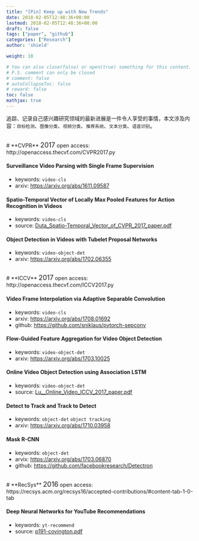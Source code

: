 ```yaml
---
title: "[Pin] Keep up with New Trends"
date: 2018-02-05T12:48:36+08:00
lastmod: 2018-02-05T12:48:36+08:00
draft: false
tags: ["paper", "github"]
categories: ["Research"]
author: 'shield'

weight: 10

# You can also close(false) or open(true) something for this content.
# P.S. comment can only be closed
# comment: false
# autoCollapseToc: false
# reward: false
toc: false
mathjax: true
---
```


追踪、记录自己感兴趣研究领域的最新进展是一件令人享受的事情，本文涉及内容：`目标检测`、`图像分类`、`视频分类`、`推荐系统`、`文本分类`、`语音识别`。

<!--more-->
<br>
# **CVPR** <font size="4">2017</font> 
<font>open access: </font> http://openaccess.thecvf.com/CVPR2017.py

#### **Surveillance Video Parsing with Single Frame Supervision**
- keywords: `video-cls`
- arxiv: https://arxiv.org/abs/1611.09587

#### **Spatio-Temporal Vector of Locally Max Pooled Features for Action Recognition in Videos** 
- keywords: `video-cls`
- source: [Duta_Spatio-Temporal_Vector_of_CVPR_2017_paper.pdf](http://openaccess.thecvf.com/content_cvpr_2017/papers/Duta_Spatio-Temporal_Vector_of_CVPR_2017_paper.pdf)

#### **Object Detection in Videos with Tubelet Proposal Networks**
- keywords: `video-object-det`
- arxiv: https://arxiv.org/abs/1702.06355

<br>
# **ICCV** <font size="4">2017</font> 
<font>open access: </font> http://openaccess.thecvf.com/ICCV2017.py

#### **Video Frame Interpolation via Adaptive Separable Convolution**
- keywords: `video-cls`
- arxiv: https://arxiv.org/abs/1708.01692
- github: https://github.com/sniklaus/pytorch-sepconv

#### **Flow-Guided Feature Aggregation for Video Object Detection**
- keywords: `video-object-det`
- arxiv: https://arxiv.org/abs/1703.10025

#### **Online Video Object Detection using Association LSTM**
- keywords: `video-object-det`
- source: [Lu__Online_Video_ICCV_2017_paper.pdf](http://openaccess.thecvf.com/content_ICCV_2017/papers/Lu__Online_Video_ICCV_2017_paper.pdf)

#### **Detect to Track and Track to Detect**
- keywords: `object-det` `object tracking`
- arxiv: https://arxiv.org/abs/1710.03958

#### **Mask R-CNN**
- keywords: `object-det`
- arvix: https://arxiv.org/abs/1703.06870
- github: https://github.com/facebookresearch/Detectron

<br>
# **RecSys** <font size="4">2016</font>
<font>open access: </font> https://recsys.acm.org/recsys16/accepted-contributions/#content-tab-1-0-tab

#### **Deep Neural Networks for YouTube Recommendations**
- keywords: `yt-recommend`
- source: [p191-covington.pdf](https://dl.acm.org/ft_gateway.cfm?id=2959190&ftid=1785037&dwn=1&CFID=5058148&CFTOKEN=32105a60929555d9-F01FA8C2-FD4D-E25D-B221ED336ED6F23B)

<br>
